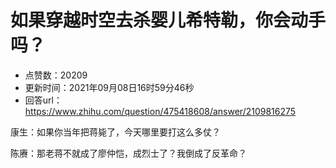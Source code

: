 # 如果穿越时空去杀婴儿希特勒，你会动手吗？
- 点赞数：20209
- 更新时间：2021年09月08日16时59分46秒
- 回答url：https://www.zhihu.com/question/475418608/answer/2109816275
<body>
 <p data-pid="vMZnUpM3">康生：如果你当年把蒋毙了，今天哪里要打这么多仗？</p>
 <p data-pid="HAV4Rht8">陈赓：那老蒋不就成了廖仲恺，成烈士了？我倒成了反革命？</p>
</body>